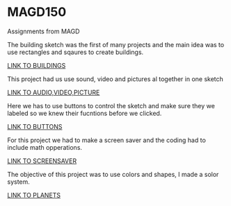 # MAGD150

Assignments from MAGD

The building sketch was the first of many projects and the main idea was to use rectangles and sqaures to create buildings.

[LINK TO BUILDINGS](https://github.com/marlon99/MAGD150/blob/gh-pages/Marlon_building_sketch/Marlon_building_sketch.pde)

This project had us use sound, video and pictures al together in one sketch

[LINK TO AUDIO,VIDEO,PICTURE](https://github.com/marlon99/MAGD150/blob/gh-pages/f17_magd150_lab09_Parr/f17_magd150_lab09_Parr.pde)


Here we has to use buttons to control the sketch and make sure they we labeled so we knew their fucntions before we clicked.

[LINK TO BUTTONS](https://github.com/marlon99/MAGD150/blob/gh-pages/s17magd150lab05_PARR/s17magd150lab05_PARR.pde)

For this project we had to make a screen saver and the coding had to include math opperations.

[LINK TO SCREENSAVER](https://github.com/marlon99/MAGD150/blob/gh-pages/sketch__f17_magd150_lab03_PARR/sketch__f17_magd150_lab03_PARR.pde)

The objective of this project was to use colors and shapes, I made a solor system.

[LINK TO PLANETS](https://github.com/marlon99/MAGD150/blob/gh-pages/PLANETS.pde)


